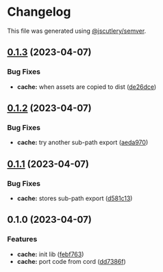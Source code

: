 # Changelog

This file was generated using [@jscutlery/semver](https://github.com/jscutlery/semver).

## [0.1.3](https://github.com/SeedCompany/libs/compare/cache-0.1.2...cache-0.1.3) (2023-04-07)


### Bug Fixes

* **cache:** when assets are copied to dist ([de26dce](https://github.com/SeedCompany/libs/commit/de26dcea535d39432b994b9381180c528a31213e))

## [0.1.2](https://github.com/SeedCompany/libs/compare/cache-0.1.1...cache-0.1.2) (2023-04-07)


### Bug Fixes

* **cache:** try another sub-path export ([aeda970](https://github.com/SeedCompany/libs/commit/aeda97009d0f98d2247648042cb6f5de98a049a1))

## [0.1.1](https://github.com/SeedCompany/libs/compare/cache-0.1.0...cache-0.1.1) (2023-04-07)


### Bug Fixes

* **cache:** stores sub-path export ([d581c13](https://github.com/SeedCompany/libs/commit/d581c13ad77f933847a424d20d074c5eafeb9bef))

## 0.1.0 (2023-04-07)


### Features

* **cache:** init lib ([febf763](https://github.com/SeedCompany/libs/commit/febf7635202fe204e58b8a33d5e1c0ca1990cd4f))
* **cache:** port code from cord ([dd7386f](https://github.com/SeedCompany/libs/commit/dd7386fa456f94d60cdf03623e39acf66e9a3594))
